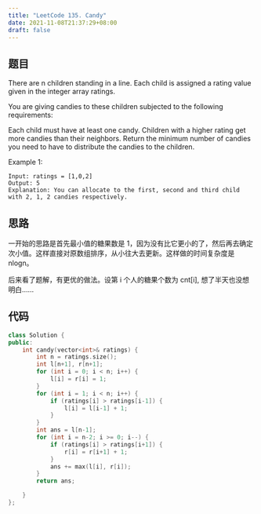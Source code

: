 ```yaml
---
title: "LeetCode 135. Candy"
date: 2021-11-08T21:37:29+08:00
draft: false
---
```


## 题目

There are n children standing in a line. Each child is assigned a rating value given in the integer array ratings.

You are giving candies to these children subjected to the following requirements:

Each child must have at least one candy.
Children with a higher rating get more candies than their neighbors.
Return the minimum number of candies you need to have to distribute the candies to the children.

Example 1:

```text
Input: ratings = [1,0,2]
Output: 5
Explanation: You can allocate to the first, second and third child with 2, 1, 2 candies respectively.
```

## 思路

一开始的思路是首先最小值的糖果数是 1，因为没有比它更小的了，然后再去确定次小值。这样直接对原数组排序，从小往大去更新。这样做的时间复杂度是 nlogn。

后来看了题解，有更优的做法。设第 i 个人的糖果个数为 cnt[i], 想了半天也没想明白……

## 代码

```cpp
class Solution {
public:
    int candy(vector<int>& ratings) {
        int n = ratings.size();
        int l[n+1], r[n+1];
        for (int i = 0; i < n; i++) {
            l[i] = r[i] = 1;
        }
        for (int i = 1; i < n; i++) {
            if (ratings[i] > ratings[i-1]) {
                l[i] = l[i-1] + 1;
            }
        }
        int ans = l[n-1];
        for (int i = n-2; i >= 0; i--) {
            if (ratings[i] > ratings[i+1]) {
                r[i] = r[i+1] + 1;
            }
            ans += max(l[i], r[i]);
        }
        return ans;

    }
};
```
